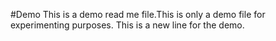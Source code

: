 #Demo
This is a demo read me file.This is only a demo file for experimenting purposes.
This is a new line for the demo.

